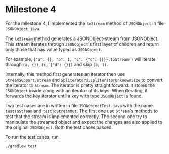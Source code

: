 # Milestone 4

For the milestone 4, I implemented the `toStream` method of `JSONObject` in file `JSONObject.java`.

The `toStream` method generates a JSONObject-stream from JSONObject. This stream iterates through
`JSONObject`'s first layer of children and return only those that has value typed as
`JSONObject`.

For example, `{"a": {}, "b": 1, "c": {"d": {}}}.toStream()` will iterate through
`(a, {})`, `(c, {"d": {}})` and skip `(b, 1)`.

Internally, this method first generates an iterator then use `StreamSupport.stream` and `Spliterators.spliteratorUnknownSize` to convert the iterator to `Stream`. The iterator is pretty straight forward: it stores the `JSONObject` inside along with an iterator of its keys. When iterating, it forwards the key iterator until a key with type `JSONObject` is found.

Two test cases are in written in file `JSONObjectTest.java` with the name `testToStream` and `testToStreamMut`. The first one use `Stream`'s methods to test that the stream is implemented correctly. The second one try to manipulate the streamed object and expect the changes are also applied to the original `JSONObject`. Both the test cases passed.

To run the test cases, run

```bash
./gradlew test
```
